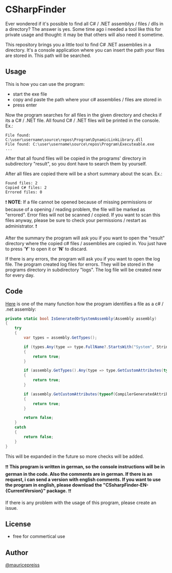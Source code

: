 # CSharpFinder

Ever wondered if it's possible to find all C# / .NET assemblys / files / dlls in a directory? The answer is yes. Some time ago i needed a tool like this for private usage and thought: it may be that others will also need it sometime.

This repository brings you a little tool to find C# .NET assemblies in a directory. It's a console application where you can insert the path your files are stored in. This path will be searched.


## Usage
This is how you can use the program:

- start the exe file
- copy and paste the path where your c# assemblies / files are stored in
- press enter

Now the program searches for all files in the given directory and checks if its a C# / .NET file. All found C# / .NET files will be printed in the console. Ex.:

```
File found: C:\user\username\source\repos\Program\DynamicLinkLibrary.dll
File found: C:\user\username\source\repos\Program\Executeable.exe
...
```

After that all found files will be copied in the programs' directory in subdirectory "result", so you dont have to search them by yourself. 

After all files are copied there will be a short summary about the scan. Ex.:

```
Found files: 2
Copied C# files: 2
Errored files: 0
```

❗ **NOTE**: If a file cannot be opened because of missing permissions or because of a opening / reading problem, the file will be marked as "errored". Error files will not be scanned / copied. If you want to scan this files anyway, please be sure to check your permissions / restart as administrator. ❗

After the summary the program will ask you if you want to open the "result" directory where the copied c# files / assemblies are copied in. You just have to press '**Y**' to open it or '**N**' to discard.

If there is any errors, the program will ask you if you want to open the log file. The program created log files for errors. They will be stored in the programs directory in subdirectory "logs". The log file will be created new for every day.

## Code
[Here](https://github.com/mauricepreiss/CSharpFinder/blob/master/CSharpFinder/Program.cs#L523)
 is one of the many function how the program identifies a file as a c# / .net assembly:
```C#
private static bool IsGeneratedOrSystemAssembly(Assembly assembly)
{
    try
    {
        var types = assembly.GetTypes();

        if (types.Any(type => type.FullName?.StartsWith("System", StringComparison.Ordinal) == false))
        {
            return true;
        }

        if (assembly.GetTypes().Any(type => type.GetCustomAttributes(typeof(CompilerGeneratedAttribute), inherit: false).Any()))
        {
            return true;
        }

        if (assembly.GetCustomAttributes(typeof(CompilerGeneratedAttribute), inherit: false).Any())
        {
            return true;
        }

        return false;
    }
    catch
    {
        return false;
    }
}
```
This will be expanded in the future so more checks will be added.

❗❗ **This program is written in german, so the console instructions will be in german in the code. Also the comments are in german. If there is an request, i can send a version with english comments. If you want to use the program in english, please download the "CSsharpFinder-EN-{CurrentVersion}" package.** ❗❗

If there is any problem with the usage of this program, please create an issue.

## License
- free for commertical use

## Author
[@mauricepreiss](https://www.github.com/mauricepreiss)
